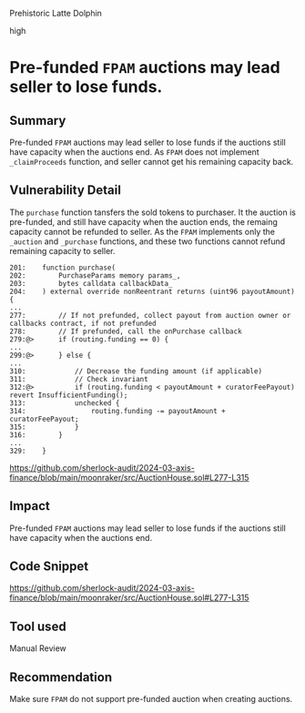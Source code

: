 Prehistoric Latte Dolphin

high

# Pre-funded `FPAM` auctions may lead seller to lose funds.

## Summary
Pre-funded `FPAM` auctions may lead seller to lose funds if the auctions still have capacity when the auctions end. As `FPAM` does not implement `_claimProceeds` function, and seller cannot get his remaining capacity back.

## Vulnerability Detail
The `purchase` function tansfers the sold tokens to purchaser. It the auction is pre-funded, and still have capacity when the auction ends, the remaing capacity cannot be refunded to seller. As the `FPAM` implements only the `_auction` and `_purchase` functions, and these two functions cannot refund remaining capacity to seller.
```solidity
201:    function purchase(
202:        PurchaseParams memory params_,
203:        bytes calldata callbackData_
204:    ) external override nonReentrant returns (uint96 payoutAmount) {
...
277:        // If not prefunded, collect payout from auction owner or callbacks contract, if not prefunded
278:        // If prefunded, call the onPurchase callback
279:@>      if (routing.funding == 0) {
...
299:@>      } else {
...
310:            // Decrease the funding amount (if applicable)
311:            // Check invariant
312:@>          if (routing.funding < payoutAmount + curatorFeePayout) revert InsufficientFunding();
313:            unchecked {
314:                routing.funding -= payoutAmount + curatorFeePayout;
315:            }
316:        }
...
329:    }
```
https://github.com/sherlock-audit/2024-03-axis-finance/blob/main/moonraker/src/AuctionHouse.sol#L277-L315


## Impact
Pre-funded `FPAM` auctions may lead seller to lose funds if the auctions still have capacity when the auctions end.

## Code Snippet
https://github.com/sherlock-audit/2024-03-axis-finance/blob/main/moonraker/src/AuctionHouse.sol#L277-L315

## Tool used

Manual Review

## Recommendation
Make sure `FPAM` do not support pre-funded auction when creating auctions.
